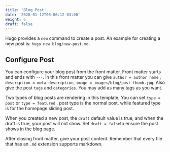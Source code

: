```yaml
---
title: 'Blog Post'
date: '2020-01-12T08:06:12-03:00'
weight: 6
draft: false
---
```

Hugo provides a `new` command to create a post. An example for creating a new post is: `hugo new blog/new-post.md`.

Configure Post
--------------

You can configure your blog post from the front matter. Front matter starts and ends with `---`. In this front matter you can give `author = author name` , `description = meta description`, `image = images/blog/post-thumb.jpg`. Also give the post `tags` and `categories`. You may add as many tags as you want.

Two types of blog posts are rendering in this template; You can set `type = post` or `type = featured` . post type is the normal post, while featured type is for the homepage sliding post.

When you created a new post, the `draft` default value is true, and when the draft is true, your post will not show. Set `draft = false`to ensure the post shows in the blog page.

After closing front matter, give your post content. Remember that every file that has an `.md` extension supports markdown.
